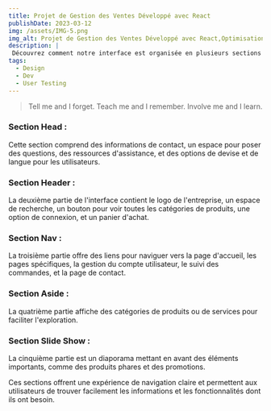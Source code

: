 ```yaml
---
title: Projet de Gestion des Ventes Développé avec React
publishDate: 2023-03-12 
img: /assets/IMG-5.png
img_alt: Projet de Gestion des Ventes Développé avec React,Optimisation de l'Efficacité Commerciale
description: |
 Découvrez comment notre interface est organisée en plusieurs sections clés pour une navigation conviviale. De la première partie avec les informations de contact au diaporama captivant, cette structure vise à offrir une expérience utilisateur fluide et engageante."
tags:
  - Design
  - Dev
  - User Testing
---
```



> Tell me and I forget. Teach me and I remember. Involve me and I learn.

### Section Head : 
Cette section comprend des informations de contact, un espace pour poser des questions, des ressources d'assistance, et des options de devise et de langue pour les utilisateurs.

### Section Header : 
La deuxième partie de l'interface contient le logo de l'entreprise, un espace de recherche, un bouton pour voir toutes les catégories de produits, une option de connexion, et un panier d'achat.

### Section Nav : 
La troisième partie offre des liens pour naviguer vers la page d'accueil, les pages spécifiques, la gestion du compte utilisateur, le suivi des commandes, et la page de contact.

### Section Aside : 
La quatrième partie affiche des catégories de produits ou de services pour faciliter l'exploration.

### Section Slide Show : 
La cinquième partie est un diaporama mettant en avant des éléments importants, comme des produits phares et des promotions.


Ces sections offrent une expérience de navigation claire et permettent aux utilisateurs de trouver facilement les informations et les fonctionnalités dont ils ont besoin.
